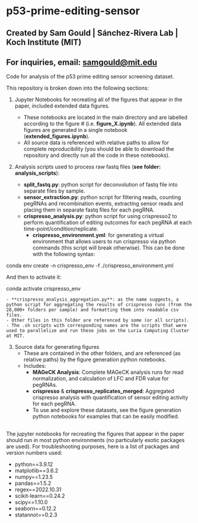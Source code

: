 # p53-prime-editing-sensor

## Created by Sam Gould | Sánchez-Rivera Lab | Koch Institute (MIT)
## For inquiries, email: samgould@mit.edu
Code for analysis of the p53 prime editing sensor screening dataset.

This repository is broken down into the following sections:
1. Jupyter Notebooks for recreating all of the figures that appear in the paper, included extended data figures.
    - These notebooks are located in the main directory and are labelled according to the figure # (i.e. **figure_X.ipynb**). All extended data figures are generated in a single notebook (**extended_figures.ipynb**).
    - All source data is referenced with relative paths to allow for complete reproducibility (you should be able to download the repository and directly run all the code in these notebooks). 

2. Analysis scripts used to process raw fastq files (**see folder: analysis_scripts**):
    - **split_fastq.py**: python script for deconvolution of fastq file into separate files by sample.
    - **sensor_extraction.py**: python script for filtering reads, counting pegRNAs and recombination events, extracting sensor reads and placing them in separate fastq files for each pegRNA.
    - **crispresso_analysis.py**: python script for using crispresso2 to perform quantification of editing outcomes for each pegRNA at each time-point/condition/replicate.
        - **crispresso_environment.yml**: for generating a virtual environment that allows users to run crispresso via python commands (this script will break otherwise). This can be done with the following syntax:

conda env create -n crispresso_env -f ./crispresso_environment.yml

And then to activate it:

conda activate crispresso_env


    - **crispresso_analysis_aggregation.py**: as the name suggests, a python script for aggregating the results of crispresso runs (from the 28,000+ folders per sample) and formatting them into readable csv files.
    - Other files in this folder are referenced by some (or all scripts).
    - The .sh scripts with corresponding names are the scripts that were used to parallelize and run these jobs on the Luria Computing Cluster at MIT.

3. Source data for generating figures
    - These are contained in the other folders, and are referenced (as relative paths) by the figure generation python notebooks.
    - Includes:
        - **MAGeCK Analysis**: Complete MAGeCK analysis runs for read normalization, and calculation of LFC and FDR value for pegRNAs.
        - **crispresso** & **crispresso_replicates_merged**: Aggregated crispresso analysis with quantification of sensor editing activity for each pegRNA.
        - To use and explore these datasets, see the figure generation python notebooks for examples that can be easily modified.

##
The jupyter notebooks for recreating the figures that appear in the paper should run in most python environments (no particularly exotic packages are used). For troubleshooting purposes, here is a list of packages and version numbers used:

- python==3.9.12
- matplotlib==3.6.2
- numpy==1.23.5
- pandas==1.5.2
- regex==2022.10.31
- scikit-learn==0.24.2
- scipy==1.10.0
- seaborn==0.12.2
- statannot==0.2.3